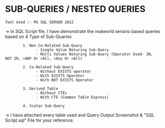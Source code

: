 # SUB-QUERIES / NESTED QUERIES

    Tool Used :- MS SQL SERVER 2022

-> In SQL Script file,  I have demonstrate the realworld senario based queries based on 4 Type of Sub-Quaries
            
            1. Non Co-Related Sub-Quary
                  - Single Value Returing Sub-Query
                  - Multi Values Returing Sub-Query (Operator Used- IN, NOT IN, >ANY Or >All, <Any Or <All)
            
            2. Co-Related Sub-Query
                  - Without EXISTS operator
                  - With EXISTS Operator
                  - With NOT EXISTS Operator
            
            3. Derived Table
                  - Without CTEs
                  - With CTE (Common Table Express)

            4. Scalar Sub-Query

-> I hava attached every table used and Query Output Screenshot & "SQL Script.sql" File for your reference.

